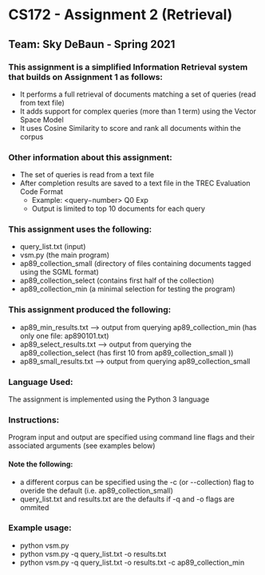# CS172 - Assignment 2 (Retrieval)   

## Team: Sky DeBaun - Spring 2021  


### This assignment is a simplified Information Retrieval system that builds on Assignment 1 as follows:  
   - It performs a full retrieval of documents matching a set of queries (read from text file)  
   - It adds support for complex queries (more than 1 term) using the Vector Space Model  
   - It uses Cosine Similarity to score and rank all documents within the corpus  
   

### Other information about this assignment:  
   - The set of queries is read from a text file  
   - After completion results are saved to a text file in the TREC Evaluation Code Format  
     - Example: <query−number> Q0 <docno> <rank> <score> Exp  
     - Output is limited to top 10 documents for each query

### This assignment uses the following:  
   - query_list.txt (input)   
   - vsm.py (the main program) 
   - ap89_collection_small (directory of files containing documents tagged using the SGML format)  
   - ap89_collection_select  (contains first half of the collection)
   - ap89_collection_min  (a minimal selection for testing the program)
   

### This assignment produced the following:
  - ap89_min_results.txt --> output from querying ap89_collection_min (has only one file: ap890101.txt) 
  - ap89_select_results.txt --> output from querying the ap89_collection_select (has first 10 from ap89_collection_small ))
  - ap89_small_results.txt --> output from querying ap89_collection_small
   
 

### Language Used:  
The assignment is implemented using the Python 3 language  

### Instructions:
Program input and output are specified using command line flags and their associated arguments (see examples below)

#### Note the following:
   - a different corpus can be specified using the -c (or --collection) flag to overide the default (i.e. ap89_collection_small)
   - query_list.txt and results.txt are the defaults if -q and -o flags are ommited

### Example usage: 
   - python vsm.py
   - python vsm.py -q query_list.txt -o results.txt     
   - python vsm.py -q query_list.txt -o results.txt -c ap89_collection_min  

